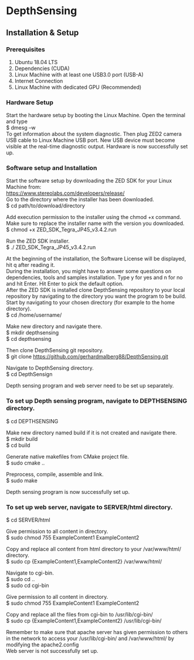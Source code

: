 # DepthSensing

## Installation & Setup
### Prerequisites
1.	Ubuntu 18.04 LTS
2.	Dependencies (CUDA)
3.	Linux Machine with at least one USB3.0 port (USB-A)
4.	Internet Connection
5.	Linux Machine with dedicated GPU (Recommended)
###	Hardware Setup
Start the hardware setup by booting the Linux Machine. Open the terminal and type  
$ dmesg –w  
To get information about the system diagnostic. Then plug ZED2 camera USB cable to Linux Machine USB port. New USB device must become visible at the real-time diagnostic output. Hardware is now successfully set up. 
### Software setup and Installation
Start the software setup by downloading the ZED SDK for your Linux Machine from:  
https://www.stereolabs.com/developers/release/  
Go to the directory where the installer has been downloaded.  
$ cd path/to/download/directory  

Add execution permission to the installer using the chmod +x command. Make sure to replace the installer name with the version you downloaded.  
$ chmod +x ZED_SDK_Tegra_JP45_v3.4.2.run   

Run the ZED SDK installer.    
$ ./ ZED_SDK_Tegra_JP45_v3.4.2.run  

At the beginning of the installation, the Software License will be displayed, hit q after reading it.  
During the installation, you might have to answer some questions on dependencies, tools and samples installation. Type y for yes and n for no and hit Enter. Hit Enter to pick the default option.  
After the ZED SDK is installed clone DepthSensing repository to your local repository by navigating to the directory you want the program to be build. Start by navigating to your chosen directory (for example to the home directory).  
$ cd /home/username/  

Make new directory and navigate there.  
$ mkdir depthsensing  
$ cd depthsensing  

 Then clone DepthSensing git repository.  
$ git clone https://github.com/gerhardmalberg88/DepthSensing.git  

Navigate to DepthSensing directory.  
$ cd DepthSensign  

Depth sensing program and web server need to be set up separately.   
  
### To set up Depth sensing program, navigate to DEPTHSENSING directory.  
$ cd DEPTHSENSING  

Make new directory named build if it is not created and navigate there.  
$ mkdir build  
$ cd build  

Generate native makefiles from CMake project file.  
$ sudo cmake ..  

Preprocess, compile, assemble and link.  
$ sudo make  

Depth sensing program is now successfully set up.   
   
### To set up web server, navigate to SERVER/html directory.  
$ cd SERVER/html  

Give permission to all content in directory.  
$ sudo chmod 755 ExampleContent1 ExampleContent2  

Copy and replace all content from html directory to your /var/www/html/ directory.  
$ sudo cp {ExampleContent1,ExampleContent2} /var/www/html/  

Navigate to cgi-bin.  
$ sudo cd ..  
$ sudo cd cgi-bin  

Give permission to all content in directory.  
$ sudo chmod 755 ExampleContent1 ExampleContent2  

Copy and replace all the files from cgi-bin to /usr/lib/cgi-bin/  
$ sudo cp {ExampleContent1,ExampleContent2} /usr/lib/cgi-bin/  

Remember to make sure that apache server has given permission to others in the network to access your /usr/lib/cgi-bin/ and /var/www/html/ by modifying the apache2.config  
Web server is not successfully set up.  
